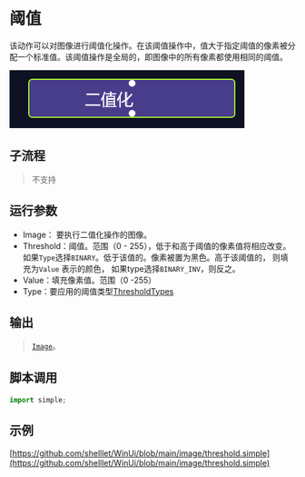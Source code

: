 # 阈值 
该动作可以对图像进行阈值化操作。在该阈值操作中，值大于指定阈值的像素被分配一个标准值。该阈值操作是全局的，即图像中的所有像素都使用相同的阈值。

![action](./images/03.png ':size=90%')


## 子流程
> 不支持

## 运行参数

* Image： 要执行二值化操作的图像。
* Threshold：阈值。范围（0 - 255），低于和高于阈值的像素值将相应改变。如果`Type`选择`BINARY`。低于该值的。像素被置为黑色。高于该阈值的， 则填充为`Value` 表示的颜色， 如果type选择`BINARY_INV`，则反之。
* Value：填充像素值。范围（0 -255）
* Type：要应用的阈值类型[ThresholdTypes](./enums/ThresholdTypes.md)

## 输出
> [`Image`](./types/Image.md)。


## 脚本调用

```python
import simple;

```

## 示例

[https://github.com/shelllet/WinUi/blob/main/image/threshold.simple](https://github.com/shelllet/WinUi/blob/main/image/threshold.simple)


